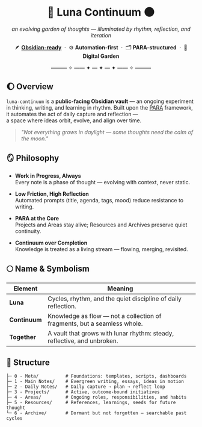 <h1 align="center">🌙 Luna Continuum 🌑</h1>

<p align="center">
  <em>an evolving garden of thoughts — illuminated by rhythm, reflection, and iteration</em>
</p>

<p align="center">
  🪶 <a href="https://obsidian.md" target="_blank"><b>Obsidian-ready</b></a> &nbsp;·&nbsp;
  ⚙️ <b>Automation-first</b> &nbsp;·&nbsp;
  🗂️ <b>PARA-structured</b> &nbsp;·&nbsp;
  🌱 <b>Digital Garden</b>
</p>
<p align="center">——— ✧ —— ✦ — ✦ — ✦ —— ✧ ———</p>

## 🌔 Overview

`luna-continuum` is a **public-facing Obsidian vault** — an ongoing experiment in thinking, writing, and learning in rhythm. Built upon the [PARA](https://fortelabs.co/blog/para/) framework, it automates the act of daily capture and reflection —  
a space where ideas orbit, evolve, and align over time.

> _"Not everything grows in daylight — some thoughts need the calm of the moon."_

## 🪞 Philosophy

- **Work in Progress, Always**  
  Every note is a phase of thought — evolving with context, never static.

- **Low Friction, High Reflection**  
  Automated prompts (title, agenda, tags, mood) reduce resistance to writing.

- **PARA at the Core**  
  Projects and Areas stay alive; Resources and Archives preserve quiet continuity.

- **Continuum over Completion**  
  Knowledge is treated as a living stream — flowing, merging, revisited.

## 🌕 Name & Symbolism

| Element | Meaning |
|----------|----------|
| **Luna** | Cycles, rhythm, and the quiet discipline of daily reflection. |
| **Continuum** | Knowledge as flow — not a collection of fragments, but a seamless whole. |
| **Together** | A vault that grows with lunar rhythm: steady, reflective, and unbroken. |

## 🧭 Structure

```text
├─ 0 - Meta/          # Foundations: templates, scripts, dashboards
├─ 1 - Main Notes/    # Evergreen writing, essays, ideas in motion
├─ 2 - Daily Notes/   # Daily capture → plan → reflect loop
├─ 3 - Projects/      # Active, outcome-bound initiatives
├─ 4 - Areas/         # Ongoing roles, responsibilities, and habits
├─ 5 - Resources/     # References, learnings, seeds for future thought
└─ 6 - Archive/       # Dormant but not forgotten — searchable past cycles